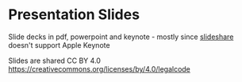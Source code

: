 Presentation Slides
===================

Slide decks in pdf, powerpoint and keynote - mostly since [slideshare](http://www.slideshare.net/adriancockcroft) doesn't support Apple Keynote

Slides are shared CC BY 4.0 https://creativecommons.org/licenses/by/4.0/legalcode
